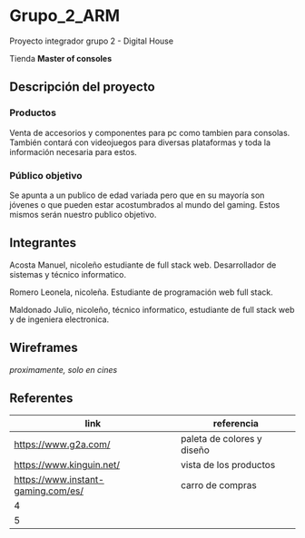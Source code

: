 # Grupo_2_ARM
Proyecto integrador grupo 2 - Digital House

Tienda **Master of consoles**

## Descripción del proyecto
### Productos
Venta de accesorios y componentes para pc como tambien para consolas. También contará con videojuegos para diversas plataformas y toda la información necesaria para estos.
### Público objetivo
Se apunta a un publico de edad variada pero que en su mayoría son jóvenes o que pueden estar acostumbrados al mundo del gaming. Estos mismos serán nuestro publico objetivo.

## Integrantes

Acosta Manuel, nicoleño estudiante de full stack web. Desarrollador de sistemas y técnico informatico.

Romero Leonela, nicoleña. Estudiante de programación web full stack.

Maldonado Julio, nicoleño, técnico informatico, estudiante de full stack web y de ingeniera electronica.

## Wireframes

*proximamente, solo en cines*

## Referentes

| link | referencia |
|-----|--------------|
| https://www.g2a.com/ | paleta de colores y diseño |
| https://www.kinguin.net/ | vista de los productos |
| https://www.instant-gaming.com/es/ | carro de compras |
| 4 | |
| 5 | |
